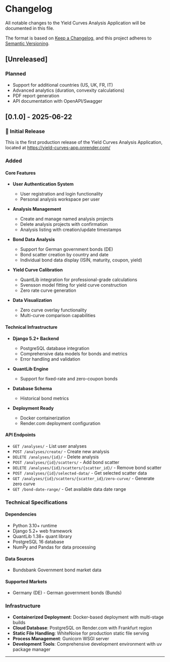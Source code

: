 # Changelog

All notable changes to the Yield Curves Analysis Application will be documented in this file.

The format is based on [Keep a Changelog](https://keepachangelog.com/en/1.0.0/),
and this project adheres to [Semantic Versioning](https://semver.org/spec/v2.0.0.html).

## [Unreleased]

### Planned
- Support for additional countries (US, UK, FR, IT)
- Advanced analytics (duration, convexity calculations)
- PDF report generation
- API documentation with OpenAPI/Swagger

## [0.1.0] - 2025-06-22

### 🎉 Initial Release

This is the first production release of the Yield Curves Analysis Application, located at https://yield-curves-app.onrender.com/

### Added

#### Core Features
- **User Authentication System**
  - User registration and login functionality
  - Personal analysis workspace per user

- **Analysis Management**
  - Create and manage named analysis projects
  - Delete analysis projects with confirmation
  - Analysis listing with creation/update timestamps

- **Bond Data Analysis**
  - Support for German government bonds (DE)
  - Bond scatter creation by country and date
  - Individual bond data display (ISIN, maturity, coupon, yield)

- **Yield Curve Calibration**
  - QuantLib integration for professional-grade calculations
  - Svensson model fitting for yield curve construction
  - Zero rate curve generation

- **Data Visualization**
  - Zero curve overlay functionality
  - Multi-curve comparison capabilities

#### Technical Infrastructure
- **Django 5.2+ Backend**
  - PostgreSQL database integration
  - Comprehensive data models for bonds and metrics
  - Error handling and validation

- **QuantLib Engine**
  - Support for fixed-rate and zero-coupon bonds

- **Database Schema**
  - Historical bond metrics

- **Deployment Ready**
  - Docker containerization
  - Render.com deployment configuration

#### API Endpoints
- `GET /analyses/` - List user analyses
- `POST /analyses/create/` - Create new analysis
- `DELETE /analyses/{id}/` - Delete analysis
- `POST /analyses/{id}/scatters/` - Add bond scatter
- `DELETE /analyses/{id}/scatters/{scatter_id}/` - Remove bond scatter
- `POST /analyses/{id}/selected-data/` - Get selected scatter data
- `GET /analyses/{id}/scatters/{scatter_id}/zero-curve/` - Generate zero curve
- `GET /bond-date-range/` - Get available data date range

### Technical Specifications

#### Dependencies
- Python 3.10+ runtime
- Django 5.2+ web framework
- QuantLib 1.38+ quant library
- PostgreSQL 16 database
- NumPy and Pandas for data processing

#### Data Sources
- Bundsbank Government bond market data

#### Supported Markets
- Germany (DE) - German government bonds (Bunds)

### Infrastructure
- **Containerized Deployment**: Docker-based deployment with multi-stage builds
- **Cloud Database**: PostgreSQL on Render.com with Frankfurt region
- **Static File Handling**: WhiteNoise for production static file serving
- **Process Management**: Gunicorn WSGI server
- **Development Tools**: Comprehensive development environment with uv package manager

---
